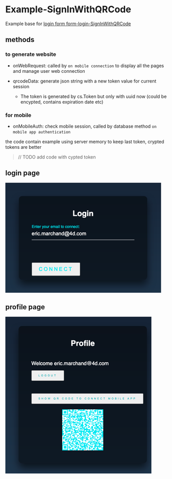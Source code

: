 # Example-SignInWithQRCode

Example base for [login form form-login-SignInWithQRCode](https://github.com/mesopelagique/form-login-SignInWithQRCode)

## methods

### to generate website

* onWebRequest: called by `on mobile connection` to display all the pages and manage user web connection

* qrcodeData: generate json string with a new token value for current session
  * The token is generated by cs.Token but only with uuid now (could be encypted, contains expiration date etc)

### for mobile

* onMobileAuth: check mobile session, called by database method `on mobile app authentication`

the code contain example using server memory to keep last token, crypted tokens are better

> // TODO add code with cypted token

## login page

![login](login.png)

## profile page
  
![profile](profile.png)
